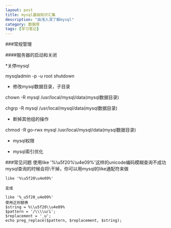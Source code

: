 ```yaml
---
layout: post
title: mysql基础知识汇集
description: "由浅入深了解mysql"
category: 数据库
tags: [学习笔记]
---
```


###常规管理

####服务器的启动和关闭

*关停mysql

mysqladmin -p -u root shutdown

* 修改mysql数据目录，子目录

chown -R mysql /usr/local/mysql/data(mysql数据目录)

chgrp  -R mysql /usr/local/mysql/data(mysql数据目录)

* 断掉其他组的操作

chmod -R go-rwx mysql /usr/local/mysql/data(mysql数据目录)

* mysql权限

* mysql索引优化

###常见问题
使用like '%\u5f20%\u4e09%'这样的unicode编码模糊查询不成功mysql查询的时候会将\干掉，你可以用mysql的like通配符来做<br>
```
like '%\u5f20\u4e09%'

变成

like '%_u5f20_u4e09%'
使用正则替换
$string = %\\u5f20\\u4e09%
$pattern = '/\\\\u/i';
$replacement = '_u';
echo preg_replace($pattern, $replacement, $string);
```



